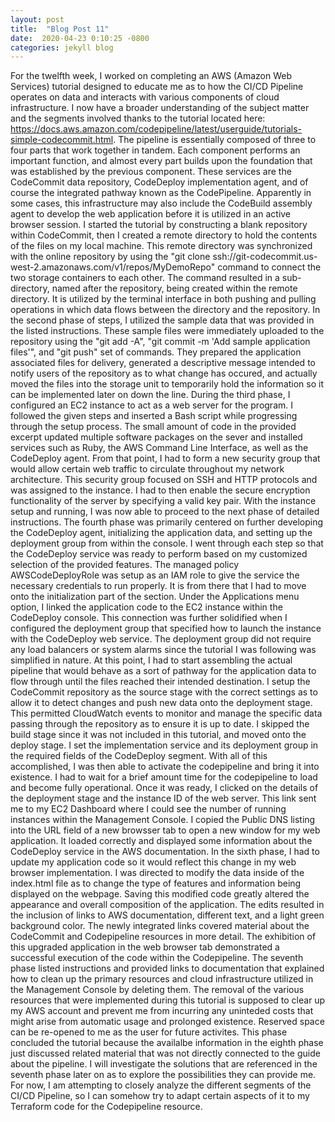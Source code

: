 ```yaml
---
layout: post
title:  "Blog Post 11"
date:  2020-04-23 0:10:25 -0800
categories: jekyll blog
---
```

For the twelfth week, I worked on completing an AWS (Amazon Web Services) tutorial designed to educate me as to how the CI/CD Pipeline operates on data and interacts with various components of cloud infrastructure. I now have a broader understanding of the subject matter and the segments involved thanks to the tutorial located here: https://docs.aws.amazon.com/codepipeline/latest/userguide/tutorials-simple-codecommit.html. The pipeline is essentially composed of three to four parts that work together in tandem. Each component performs an important function, and almost every part builds upon the foundation that was established by the previous component. These services are the CodeCommit data repository, CodeDeploy implementation agent, and of course the integrated pathway known as the CodePipeline. Apparently in some cases, this infrastructure may also include the CodeBuild assembly agent to develop the web application before it is utilized in an active browser session. I started the tutorial by constructing a blank repository within CodeCommit, then I created a remote directory to hold the contents of the files on my local machine. This remote directory was synchronized with the online repository by using the "git clone ssh://git-codecommit.us-west-2.amazonaws.com/v1/repos/MyDemoRepo" command to connect the two storage containers to each other. The command resulted in a sub-directory, named after the repository, being created within the remote directory. It is utilized by the terminal interface in both pushing and pulling operations in which data flows between the directory and the repository. In the second phase of steps, I utilized the sample data that was provided in the listed instructions. These sample files were immediately uploaded to the repository using the "git add -A", "git commit -m 'Add sample application files'", and "git push" set of commands. They prepared the application associated files for delivery, generated a descriptive message intended to notify users of the repository as to what change has occured, and actually moved the files into the storage unit to temporarily hold the information so it can be implemented later on down the line. During the third phase, I configured an EC2 instance to act as a web server for the program. I followed the given steps and inserted a Bash script while progressing through the setup process. The small amount of code in the provided excerpt updated multiple software packages on the sever and installed services such as Ruby, the AWS Command Line Interface, as well as the CodeDeploy agent. From that point, I had to form a new security group that would allow certain web traffic to circulate throughout my network architecture. This security group focused on SSH and HTTP protocols and was assigned to the instance. I had to then enable the secure encryption functionality of the server by specifying a valid key pair. With the instance setup and running, I was now able to proceed to the next phase of detailed instructions. The fourth phase was primarily centered on further developing the CodeDeploy agent, initializing the application data, and setting up the deployment group from within the console. I went through each step so that the CodeDeploy service was ready to perform based on my customized selection of the provided features. The managed policy  AWSCodeDeployRole was setup as an IAM role to give the service the necessary credentials to run properly. It is from there that I had to move onto the initialization part of the section. Under the Applications menu option, I linked the application code to the EC2 instance within the CodeDeploy console. This connection was further solidified when I configured the deployment group that specified how to launch the instance with the CodeDeploy web service. The deployment group did not require any load balancers or system alarms since the tutorial I was following was simplified in nature. At this point, I had to start assembling the actual pipeline that would behave as a sort of pathway for the application data to flow through until the files reached their intended destination. I setup the CodeCommit repository as the source stage with the correct settings as to allow it to detect changes and push new data onto the deployment stage. This permitted CloudWatch events to monitor and manage the specific data passing through the repository as to ensure it is up to date. I skipped the build stage since it was not included in this tutorial, and moved onto the deploy stage. I set the implementation service and its deployment group in the required fields of the CodeDeploy segment. With all of this accomplished, I was then able to activate the codepipeline and bring it into existence. I had to wait for a brief amount time for the codepipeline to load and become fully operational. Once it was ready, I clicked on the details of the deployment stage and the instance ID of the web server. This link sent me to my EC2 Dashboard where I could see the number of running instances within the Management Console. I copied the Public DNS listing into the URL field of a new browsser tab to open a new window for my web application. It loaded correctly and displayed some information about the CodeDeploy service in the AWS documentation. In the sixth phase, I had to update my application code so it would reflect this change in my web browser implementation. I was directed to modify the data inside of the index.html file as to change the type of features and information being displayed on the webpage. Saving this modified code greatly altered the appearance and overall composition of the application. The edits resulted in the inclusion of links to AWS documentation, different text, and a light green background color. The newly integrated links covered material about the CodeCommit and Codepipeline resources in more detail. The exhibition of this upgraded application in the web browser tab demonstrated a successful execution of the code within the Codepipeline. The seventh phase listed instructions and provided links to documentation that explained how to clean up the primary resources and cloud infrastructure utilized in the Management Console by deleting them. The removal of the various resources that were implemented during this tutorial is supposed to clear up my AWS account and prevent me from incurring any uninteded costs that might arise from automatic usage and prolonged existence. Reserved space can be re-opened to me as the user for future activites. This phase concluded the tutorial because the availalbe information in the eighth phase just discussed related material that was not directly connected to the guide about the pipeline. I will  investigate the solutions that are referenced in the seventh phase later on as to explore the possibilities they can provide me. For now, I am attempting to closely analyze the different segments of the CI/CD Pipeline, so I can somehow try to adapt certain aspects of it to my Terraform code for the Codepipeline resource. 
